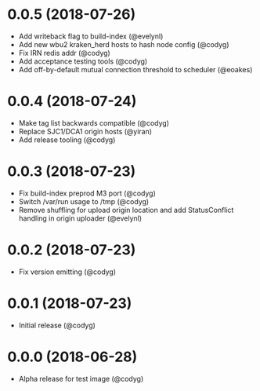 0.0.5 (2018-07-26)
====
- Add writeback flag to build-index (@evelynl)
- Add new wbu2 kraken_herd hosts to hash node config (@codyg)
- Fix IRN redis addr (@codyg)
- Add acceptance testing tools (@codyg)
- Add off-by-default mutual connection threshold to scheduler (@eoakes)

0.0.4 (2018-07-24)
====
- Make tag list backwards compatible (@codyg)
- Replace SJC1/DCA1 origin hosts (@yiran)
- Add release tooling (@codyg)

0.0.3 (2018-07-23)
====
- Fix build-index preprod M3 port (@codyg)
- Switch /var/run usage to /tmp (@codyg)
- Remove shuffling for upload origin location and add StatusConflict handling in origin uploader (@evelynl)

0.0.2 (2018-07-23)
====
- Fix version emitting (@codyg)

0.0.1 (2018-07-23)
====
- Initial release (@codyg)

0.0.0 (2018-06-28)
====
- Alpha release for test image (@codyg)
